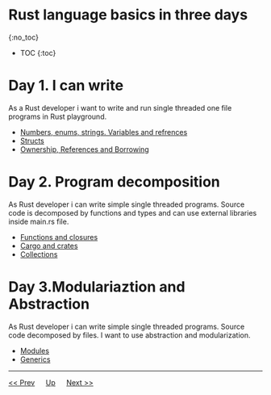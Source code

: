 # Rust language basics in three days
{:no_toc}

* TOC
{:toc}

# Day 1. I can write

As a Rust developer i want to write and run single threaded one file programs in Rust playground.

* [Numbers, enums, strings. Variables and refrences](./day1/numbers.md)
* [Structs](./day1/structs.md)
* [Ownership, References and Borrowing](./day1/ownership.md)


# Day 2. Program decomposition
As Rust developer i can write simple single threaded programs. Source code is decomposed by functions and types and can use external libraries inside main.rs file.

* [Functions and closures](./day2/functions.md)
* [Cargo and crates](./day2/cargo.md)
* [Collections](./day2/collections.md)

# Day 3.Modulariaztion and Abstraction
As Rust developer i can write simple single threaded programs. Source code decomposed by files. I want to use abstraction and modularization.

* [Modules](./day3/modules.md)
* [Generics](./day3/generics.md)

---
[<< Prev](../hello.md) &emsp; [Up](../hello.md) &emsp; [Next >>](./day1/numbers.md) 